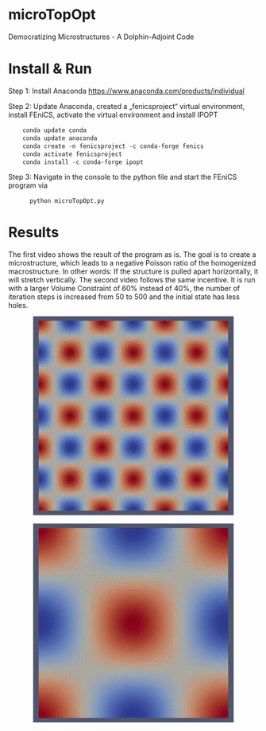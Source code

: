 


# microTopOpt
Democratizing Microstructures - A Dolphin-Adjoint Code

# Install & Run

Step 1: Install Anaconda
https://www.anaconda.com/products/individual

Step 2: Update Anaconda, created a „fenicsproject“ virtual environment, install FEniCS, activate the virtual environment and install IPOPT

        conda update conda
        conda update anaconda
        conda create -n fenicsproject -c conda-forge fenics
        conda activate fenicsproject
        conda install -c conda-forge ipopt
       
Step 3: Navigate in the console to the python file and start the FEniCS program via
	
	      python microTopOpt.py
  
# Results

The first video shows the result of the program as is. The goal is to create a microstructure, which leads to a negative Poisson ratio of the homogenized macrostructure. In other words: If the structure is pulled apart horizontally, it will stretch vertically. 
The second video follows the same incentive. It is run with a larger Volume Constraint of 60% instead of 40%, the number of iteration steps is increased from 50 to 500 and the initial state has less holes.

<p align="center">
  <img src="git_vid.gif" alt="animated" />
</p>

<p align="center">
  <img src="allcontrols_IPOPT_w1111_1.0_w1122_30_w2222_1.0_AT1111_0.2_AT1122_-0.1_AT2222_0.2_vc_0.6_GL_gamma_1e-05_GL_eps_1_niter_500_InEq_True_ndof_50_nu_T_-0.5_fst.gif" alt="animated" />
</p>
